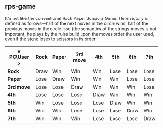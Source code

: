 <!DOCTYPE html>
<html lang="en">
<head>
    <meta charset="UTF-8">
    <meta name="viewport" content="width=device-width, initial-scale=1.0">   
</head>
<body>
<h2>rps-game</h2>
<p>It's not like the conventional Rock Paper Scissors Game. Here victory is defined as follows—half of the next moves in the circle wins, half of the previous moves in the circle lose (the semantics of the strings-moves is not important, he plays by the rules build upon the moves order the user used, even if the stone loses to scissors in its order</p>

<table>
    <tr>
        <th>v PC\User &gt;</th>
        <th>Rock</th>
        <th>Paper</th>
        <th>3rd move</th>
        <th>4th</th>
        <th>5th</th>
        <th>6th</th>
        <th>7th</th>
    </tr>
    <tr>
        <td><strong>Rock</strong></td>
        <td>Draw</td>
        <td>Win</td>
        <td>Win</td>
        <td>Win</td>
        <td>Lose</td>
        <td>Lose</td>
        <td>Lose</td>
    </tr>
    <tr>
        <td><strong>Paper</strong></td>
        <td>Lose</td>
        <td>Draw</td>
        <td>Win</td>
        <td>Win</td>
        <td>Win</td>
        <td>Lose</td>
        <td>Lose</td>
    </tr>
    <tr>
        <td><strong>3rd move</strong></td>
        <td>Lose</td>
        <td>Lose</td>
        <td>Draw</td>
        <td>Win</td>
        <td>Win</td>
        <td>Win</td>
        <td>Lose</td>
    </tr>
    <tr>
        <td><strong>4th</strong></td>
        <td>Lose</td>
        <td>Lose</td>
        <td>Lose</td>
        <td>Draw</td>
        <td>Win</td>
        <td>Win</td>
        <td>Win</td>
    </tr>
    <tr>
        <td><strong>5th</strong></td>
        <td>Win</td>
        <td>Lose</td>
        <td>Lose</td>
        <td>Lose</td>
        <td>Draw</td>
        <td>Win</td>
        <td>Win</td>
    </tr>
    <tr>
        <td><strong>6th</strong></td>
        <td>Win</td>
        <td>Win</td>
        <td>Lose</td>
        <td>Lose</td>
        <td>Lose</td>
        <td>Draw</td>
        <td>Win</td>
    </tr>
    <tr>
        <td><strong>7th</strong></td>
        <td>Win</td>
        <td>Win</td>
        <td>Win</td>
        <td>Lose</td>
        <td>Lose</td>
        <td>Lose</td>
        <td>Draw</td>
    </tr>
</table>

</body>
</html>


